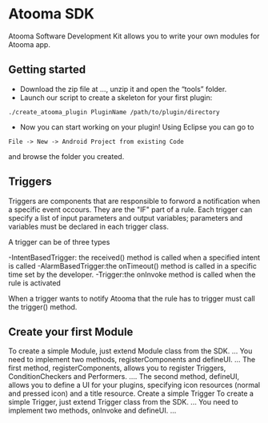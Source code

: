Atooma SDK
==========

Atooma Software Development Kit allows you to write your own modules for Atooma app.

Getting started
---------------
- Download the zip file at …, unzip it and open the “tools” folder.
- Launch our script to create a skeleton for your first plugin:

```
./create_atooma_plugin PluginName /path/to/plugin/directory
```
- Now you can start working on your plugin! Using Eclipse you can go to 

```
File -> New -> Android Project from existing Code 
```
and browse the folder you created.

Triggers
--------
Triggers are components that are responsible to forword a notification when a
specific event occours. They are the "IF" part of a rule.
Each trigger can specify a list of input parameters and output variables; parameters and
variables must be declared in each trigger class.

A trigger can be of three types

-IntentBasedTrigger: the received() method is called when a specified intent is called
-AlarmBasedTrigger:the onTimeout() method is called in a specific time set by the developer.
-Trigger:the onInvoke method is called when the rule is activated

When a trigger wants to notify Atooma that the rule has to trigger must call the trigger() method.

Create your first Module
------------------------
To create a simple Module, just extend Module class from the SDK.
...
You need to implement two methods, registerComponents and defineUI.
…
The first method, registerComponents, allows you to register Triggers, ConditionCheckers and
Performers.
….
The second method, defineUI, allows you to define a UI for your plugins, specifying icon
resources (normal and pressed icon) and a title resource.
Create a simple Trigger
To create a simple Trigger, just extend Trigger class from the SDK.
...
You need to implement two methods, onInvoke and defineUI.
…
